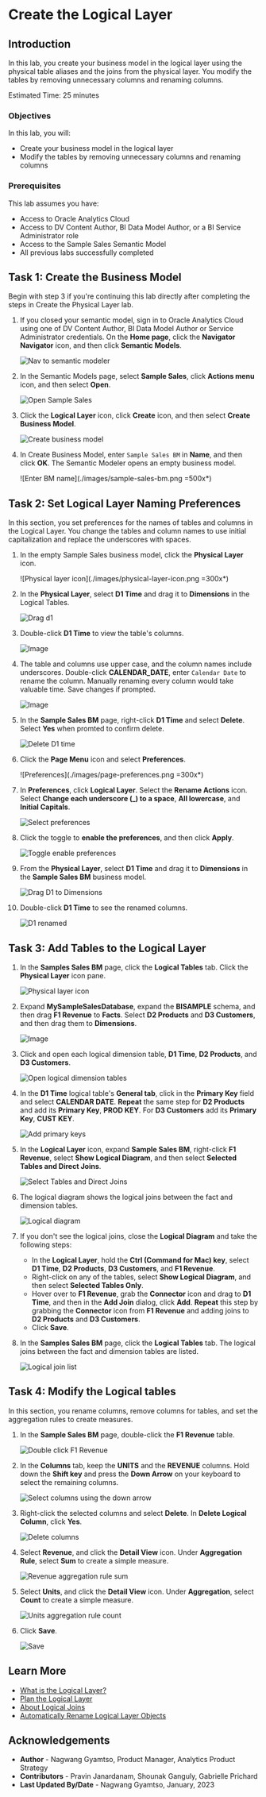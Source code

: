 # Create the Logical Layer

## Introduction

In this lab, you create your business model in the logical layer using the physical table aliases and the joins from the physical layer. You modify the tables by removing unnecessary columns and renaming columns.

Estimated Time: 25 minutes

### Objectives

In this lab, you will:
* Create your business model in the logical layer
* Modify the tables by removing unnecessary columns and renaming columns

### Prerequisites

This lab assumes you have:
* Access to Oracle Analytics Cloud
* Access to DV Content Author, BI Data Model Author, or a BI Service Administrator role
* Access to the Sample Sales Semantic Model
* All previous labs successfully completed

## Task 1: Create the Business Model

Begin with step 3 if you're continuing this lab directly after completing the steps in Create the Physical Layer lab.

1. If you closed your semantic model, sign in to Oracle Analytics Cloud using one of DV Content Author, BI Data Model Author or Service Administrator credentials. On the **Home page**, click the **Navigator Navigator** icon, and then click **Semantic Models**.

	![Nav to semantic modeler](./images/nav-semantic-modeler.png)

2. In the Semantic Models page, select **Sample Sales**, click **Actions menu** icon, and then select **Open**.

	![Open Sample Sales](./images/open-sample-sales.png)

3. Click the **Logical Layer** icon, click **Create** icon, and then select **Create Business Model**.

	![Create business model](./images/create-bm.png)

4. In Create Business Model, enter <code>Sample Sales BM</code> in **Name**, and then click **OK**. The Semantic Modeler opens an empty business model.

	![Enter BM name](./images/sample-sales-bm.png =500x*)


## Task 2: Set Logical Layer Naming Preferences

In this section, you set preferences for the names of tables and columns in the Logical Layer. You change the tables and column names to use initial capitalization and replace the underscores with spaces.

1. In the empty Sample Sales business model, click the **Physical Layer** icon.

	![Physical layer icon](./images/physical-layer-icon.png =300x*)

2. In the **Physical Layer**, select **D1 Time** and drag it to **Dimensions** in the Logical Tables.

	![Drag d1](./images/drag-d1.png)

3. Double-click **D1 Time** to view the table's columns.

	![Image](./images/dc-d1.png)

4. The table and columns use upper case, and the column names include underscores. Double-click **CALENDAR_DATE**, enter <code>Calendar Date</code> to rename the column. Manually renaming every column would take valuable time. Save changes if prompted.

	![Image](./images/dc-calendar-date.png)

5. In the **Sample Sales BM** page, right-click **D1 Time** and select **Delete**. Select **Yes** when promted to confirm delete.

	![Delete D1 time](./images/delete-d1.png)

6. Click the **Page Menu** icon and select **Preferences**.

	![Preferences](./images/page-preferences.png =300x*)

7. In **Preferences**, click **Logical Layer**. Select the **Rename Actions** icon. Select **Change each underscore (_) to a space**, **All lowercase**, and **Initial Capitals**.

	![Select preferences](./images/select-preferences.png)

8. Click the toggle to **enable the preferences**, and then click **Apply**.

	![Toggle enable preferences](./images/toggle-preferences.png)

9. From the **Physical Layer**, select **D1 Time** and drag it to **Dimensions** in the **Sample Sales BM** business model.

	![Drag D1 to Dimensions](./images/drag-d1-dimensions.png)

10. Double-click **D1 Time** to see the renamed columns.

	![D1 renamed](./images/dc-d1-renamed.png)

## Task 3: Add Tables to the Logical Layer

1. In the **Samples Sales BM** page, click the **Logical Tables** tab. Click the **Physical Layer** icon pane.

	![Physical layer icon](./images/physical-layer-icon-pane.png)

2. Expand **MySampleSalesDatabase**, expand the **BISAMPLE** schema, and then drag **F1 Revenue** to **Facts**. Select **D2 Products** and **D3 Customers**, and then drag them to **Dimensions**.

	![Image](./images/drag-f1-d2-d3.png)

3. Click and open each logical dimension table, **D1 Time**, **D2 Products**, and **D3 Customers**.

	![Open logical dimension tables](./images/open-logical-dim-tables.png)

4. In the **D1 Time** logical table's **General tab**, click in the **Primary Key** field and select **CALENDAR DATE**. **Repeat** the same step for **D2 Products** and add its **Primary Key**, **PROD KEY**. For **D3 Customers** add its **Primary Key**, **CUST KEY**.

	![Add primary keys](./images/add-pk.png)

5. In the **Logical Layer** icon, expand **Sample Sales BM**, right-click **F1 Revenue**, select **Show Logical Diagram**, and then select **Selected Tables and Direct Joins**.

	![Select Tables and Direct Joins](./images/selected-tables.png)

6. The logical diagram shows the logical joins between the fact and dimension tables.

	![Logical diagram](./images/logical-diagram.png)

7. If you don't see the logical joins, close the **Logical Diagram** and take the following steps:

	* In the **Logical Layer**, hold the **Ctrl (Command for Mac) key**, select **D1 Time**, **D2 Products**, **D3 Customers**, and **F1 Revenue**.
	* Right-click on any of the tables, select **Show Logical Diagram**, and then select **Selected Tables Only**.
	* Hover over to **F1 Revenue**, grab the **Connector** icon and drag to **D1 Time**, and then in the **Add Join** dialog, click **Add**. **Repeat** this step by grabbing the **Connector** icon from **F1 Revenue** and adding joins to **D2 Products** and **D3 Customers**.
	* Click **Save**.

8. In the **Samples Sales BM** page, click the **Logical Tables** tab. The logical joins between the fact and dimension tables are listed.

	![Logical join list](./images/logical-list-joins.png)

## Task 4: Modify the Logical tables

In this section, you rename columns, remove columns for tables, and set the aggregation rules to create measures.

1. In the **Sample Sales BM** page, double-click the **F1 Revenue** table.

	![Double click F1 Revenue](./images/dc-f1-rev.png)

2. In the **Columns** tab, keep the **UNITS** and the **REVENUE** columns. Hold down the **Shift key** and press the **Down Arrow** on your keyboard to select the remaining columns.

	![Select columns using the down arrow](./images/select-col-down-arrow.png)

3. Right-click the selected columns and select **Delete**. In **Delete Logical Column**, click **Yes**.

	![Delete columns](./images/delete-cols.png)

4. Select **Revenue**, and click the **Detail View** icon. Under **Aggregation Rule**, select **Sum** to create a simple measure.

	![Revenue aggregation rule sum](./images/rev-agg-sum.png)

5. Select **Units**, and click the **Detail View** icon. Under **Aggregation**, select **Count** to create a simple measure.

	![Units aggregation rule count](./images/count-agg-units.png)

6. Click **Save**.

	![Save](./images/save-log-layer.png)


## Learn More
* [What is the Logical Layer?](https://docs.oracle.com/en/cloud/paas/analytics-cloud/acmdg/what-is-logical-layer.html)
* [Plan the Logical Layer](https://docs.oracle.com/en/cloud/paas/analytics-cloud/acmdg/plan-logical-layer.html#GUID-AED3B120-70F8-4837-9F2A-D9236F7BCCF0)
* [About Logical Joins](https://docs.oracle.com/en/cloud/paas/analytics-cloud/acmdg/work-logical-joins.html#GUID-3810662A-AFAE-4EF9-B7C9-0A70D81A5A9A)
* [Automatically Rename Logical Layer Objects](https://docs.oracle.com/en/cloud/paas/analytics-cloud/acmdg/automatically-rename-logical-layer-objects.html)

## Acknowledgements
* **Author** - Nagwang Gyamtso, Product Manager, Analytics Product Strategy
* **Contributors** - Pravin Janardanam, Shounak Ganguly, Gabrielle Prichard
* **Last Updated By/Date** - Nagwang Gyamtso, January, 2023
